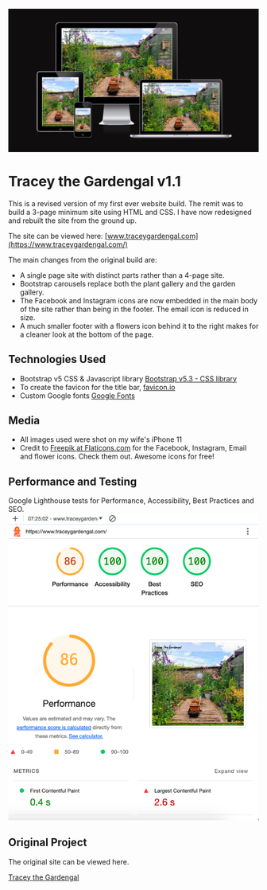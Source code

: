 ﻿![](assets/img/amiresonsive.jpeg)

# Tracey the Gardengal v1.1

This is a revised version of my first ever website build. The remit was to build a 3-page minimum site using HTML and CSS. I have now redesigned and rebuilt the site from the ground up. 

The site can be viewed here: [www.traceygardengal.com](https://www.traceygardengal.com/)

The main changes from the original build are:

- A single page site with distinct parts rather than a 4-page site.
- Bootstrap carousels replace both the plant gallery and the garden gallery.
- The Facebook and Instagram icons are now embedded in the main body of the site rather than being in the footer. The email icon is reduced in size.
- A much smaller footer with a flowers icon behind it to the right makes for a cleaner look at the bottom of the page.

## Technologies Used

- Bootstrap v5 CSS & Javascript library [Bootstrap v5.3 - CSS library](https://getbootstrap.com/)
- To create the favicon for the title bar, [favicon.io](https://favicon.io/favicon-generator/)
- Custom Google fonts [Google Fonts](https://fonts.google.com/)

## Media

- All images used were shot on my wife's iPhone 11
- Credit to [Freepik at Flaticons.com](https://www.flaticon.com) for the Facebook, Instagram, Email and flower icons. Check them out. Awesome icons for free!

## Performance and Testing

Google Lighthouse tests for Performance, Accessibility, Best Practices and SEO.
![](assets/img/google_lhouse_0324.png)

## Original Project

The original site can be viewed here.

[Tracey the Gardengal](https://github.com/thespamster/the-lady-gardener.git)


